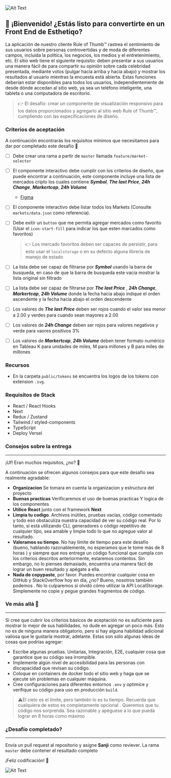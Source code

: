 ![Alt Text](https://i.ibb.co/RYRgghZ/Frame-1.png)

## 👋 ¡Bienvenido! ¿Estás listo para convertirte en un Front End de Esthetiqo?

La aplicación de nuestro cliente Rule of Thumb™️ rastrea el sentimiento de sus usuarios sobre personas controvertidas y de moda de diferentes campos, incluida la política, los negocios, los medios y el entretenimiento, etc. El sitio web tiene el siguiente requisito: deben presentar a sus usuarios una manera fácil de para compartir su opinión sobre cada celebridad presentada, mediante votos (pulgar hacia arriba y hacia abajo) y mostrar los resultados al usuario mientras la encuesta está abierta. Estas funciones deberían estar disponibles para todos los usuarios, independientemente de desde dónde accedan al sitio web, ya sea un teléfono inteligente, una tableta o una computadora de escritorio.


> 👉 El desafío: crear un componente de visualización responsivo para los datos proporcionados y agregarlo al sitio web Rule of Thumb™️, cumpliendo con las especificaciones de diseño.


### Criterios de aceptación
A continuación encontrarás los requisitos mínimos que necesitamos para dar por completado este desafío 🎉
- [ ] Debe crear una rama a partir de `master` llamada `feature/market-selector`
- [ ] El componente interactivo debe cumplir con los criterios de diseño, que puede encontrar a continuación, este componente incluye una lista de mercados cripto los cuales contiene **_Symbol_**, **_The last Price_**, **_24h Change_**, **_Markertcap_**, **_24h Volume_**

    - [Figma](https://www.figma.com/file/RA8tAkmpGEjrdHLSBBhYbU/Intentx-Perpetuals-V2?node-id=304-22777&mode=dev)

- [ ] El componente interactivo debe listar todos los Markets (Consulte `markets/data.json` como referencia).
- [ ] Debe exitir un `button` que me permita agregar mercados como favorito (Usar el `icon-start-fill` para indicar los que esten marcados como favoritos)
  > 👉 Los mercado favoritos deben ser capaces de persistir, para esto usar el `localstorage` o en su defecto alguna libreria de manejo de estado
- [ ] La lista debe ser capaz de filtrarse por **_Symbol_** usando la barra de busqueda, en caso de que la barra de busqueda este vacia mostrar la lista original sin filtrado
- [ ] La lista debe ser capaz de filtrarse por **_The last Price_** , **_24h Change_**, **_Markertcap_**, **_24h Volume_** donde la fecha hacia abajo indique el orden ascendente y la fecha hacia abajo el orden descendente
- [ ] Los valores de **_The last Price_** deben ser rojos cuando el valor sea menor a 2.00 y verdes para cuando sean mayores a 2.00
- [ ] Los valores de **_24h Change_** deben ser rojos para valores negativos y verde para vaores positivos 3%
- [ ] Los valores de **_Markertcap_**, **_24h Volume_** deben tener formato numérico en Tableau K para unidades de miles, M para millones y B para miles de millones

### Recursos

- En la carpeta `public/tokens` se encuentra los logos de los tokens con extension `.svg`.

### Requisitos de Stack

- React / React Hooks
- Next
- Redux / Zustand
- Tailwind / styled-components
- TypeScript
- Deploy Versel


### Consejos sobre la entrega
---------

¡Uf! Eran muchos requisitos, ¿no? 😬

A continuación se ofrecen algunos consejos para que este desafío sea realmente agradable:
- **Organizacion** Se tomara en cuenta la organizacion y estructura del proyecto
- **Buenas practicas** Verificaremos el uso de buenas practicas Y logica de los componentes
- **Utilice** **React** junto con el framework **Next**
- **Limpia tu codigo**. Archivos inútiles, pruebas vacías, código comentado y todo eso obstaculiza nuestra capacidad de ver su código real. Por lo tanto, si está utilizando CLI, generadores o código repetitivo de cualquier tipo, sea amable y limpie todo lo que no agregue valor al resultado.
- **Valoramos su tiempo**. No hay límite de tiempo para este desafío (bueno, hablando razonablemente, no esperamos que le tome más de 8 horas ) y siempre que nos entrege un código funcional que cumpla con los criterios descritos anteriormente, estaremos contentos. Sin embargo, no lo pienses demasiado, encuentra una manera fácil de lograr un buen resultado y apégate a ella.
- **Nada de copypaste**, por favor. Puedes encontrar cualquier cosa en GitHub y StackOverflow hoy en día, ¿no? Bueno, nosotros también podemos . No lo culparemos si olvidó cómo utilizar la API LocalStorage. Simplemente no copie y pegue grandes fragmentos de código.

### Ve más allá 🚀
---------

Si cree que cubrir los criterios básicos de aceptación no es suficiente para mostrar lo mejor de sus habilidades, no dude en agregar un poco más. Esto no es de ninguna manera obligatorio, pero si hay alguna habilidad adicional valiosa que le gustaría mostrar, adelante. Estas son sólo algunas ideas de cosas que podrías agregar:

- Escribe algunas pruebas. Unitarias, Integración, E2E, cualquier cosa que garantice que su código sea irrompible.
- Implemente algún nivel de accesibilidad para las personas con discapacidad que revisan su código.
- Coloque en containers de docker todo el sitio web y haga que se ejecute sin problemas en cualquier máquina.
- Cree configuraciones para diferentes entornos `.env` y optimice y verifique su código para uso en producción `build`.

> ⚠️El cielo es el límite, pero también lo es tu tiempo. Recuerda que cualquiera de estos es completamente opcional . Queremos que tu código nos sorprenda. Sea razonable y apéguese a lo que pueda lograr en 8 horas como máximo

### ¿Desafío completado? 
---------

Envía un pull request al repositorio y asigne **Sanji** como reviever. La rama `master` debe contener el resultado completo

¡Feliz codificación! 🙌

![Alt Text](https://user-images.githubusercontent.com/5693916/30273942-84252588-96fb-11e7-9420-5516b92cb1f7.gif)